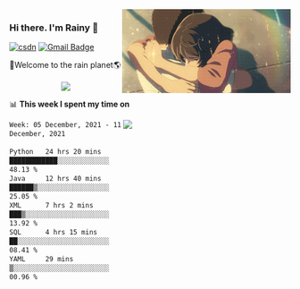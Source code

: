 <img  align='right' height="150" src="https://github.com/LikeRainDay/LikeRainDay/blob/master/pic/img_rain_1.gif?raw=true">



### Hi there. I'm Rainy :lemon:

[![csdn](https://img.shields.io/badge/-csdn-c14438?style=flat-square&logo=c&logoColor=white)](https://blog.csdn.net/qq_15807167)
[![Gmail Badge](https://img.shields.io/badge/-gmail-c14438?style=flat-square&logo=Gmail&logoColor=white&link=mailto:houshuai0816@gmail.com)](mailto:houshuai0816@gmail.com)

🚀Welcome to the rain planet🌎

<center>
<img align='center'  src="https://source.unsplash.com/random/1200x600">
</center>

📊 **This week I spent my time on**

<img align='right'   width="300" src="https://github-readme-stats.vercel.app/api?username=LikeRainDay&show_icons=true&title_color=fff&icon_color=79ff97&text_color=9f9f9f&bg_color=151515">

<!--START_SECTION:waka-->
```text
Week: 05 December, 2021 - 11 December, 2021

Python   24 hrs 20 mins  ████████████░░░░░░░░░░░░░   48.13 % 
Java     12 hrs 40 mins  ██████▒░░░░░░░░░░░░░░░░░░   25.05 % 
XML      7 hrs 2 mins    ███▒░░░░░░░░░░░░░░░░░░░░░   13.92 % 
SQL      4 hrs 15 mins   ██░░░░░░░░░░░░░░░░░░░░░░░   08.41 % 
YAML     29 mins         ▒░░░░░░░░░░░░░░░░░░░░░░░░   00.96 % 
```
<!--END_SECTION:waka-->
